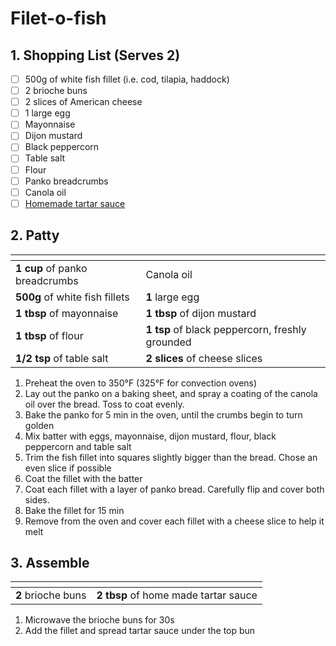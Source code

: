# Filet-o-fish

## 1. Shopping List (Serves 2)
- [ ] 500g of white fish fillet (i.e. cod, tilapia, haddock)
- [ ] 2 brioche buns
- [ ] 2 slices of American cheese
- [ ] 1 large egg
- [ ] Mayonnaise
- [ ] Dijon mustard
- [ ] Black peppercorn
- [ ] Table salt
- [ ] Flour
- [ ] Panko breadcrumbs
- [ ] Canola oil
- [ ] [Homemade tartar sauce][1]

## 2. Patty
|<!-- -->|<!-- -->|
|---|---|
| **1 cup** of panko breadcrumbs | Canola oil |
| **500g** of white fish fillets | **1** large egg |
| **1 tbsp** of mayonnaise | **1 tbsp** of dijon mustard|
| **1 tbsp** of flour | **1 tsp** of black peppercorn, freshly grounded | 
| **1/2 tsp** of table salt | **2 slices** of cheese slices |

1. Preheat the oven to 350°F (325°F for convection ovens)
2. Lay out the panko on a baking sheet, and spray a coating of the canola oil over the bread. Toss to coat evenly.
3. Bake the panko for 5 min in the oven, until the crumbs begin to turn golden
4. Mix batter with eggs, mayonnaise, dijon mustard, flour, black peppercorn and table salt
5. Trim the fish fillet into squares slightly bigger than the bread. Chose an even slice if possible
6. Coat the fillet with the batter
7. Coat each fillet with a layer of panko bread. Carefully flip and cover both sides.
8. Bake the fillet for 15 min
9. Remove from the oven and cover each fillet with a cheese slice to help it melt

## 3. Assemble
|<!-- -->|<!-- -->|
|---|---|
| **2** brioche buns | **2 tbsp** of home made tartar sauce |

1. Microwave the brioche buns for 30s
2. Add the fillet and spread tartar sauce under the top bun

[1]: https://github.com/nanotalks/recipes/blob/master/Spices%20and%20Sauces/Tartar%20Sauce.md